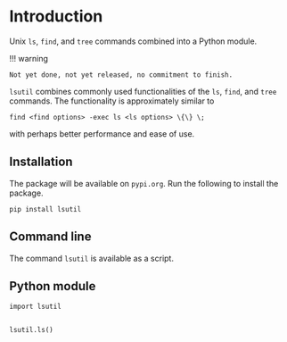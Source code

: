 # Introduction

Unix `ls`, `find`, and `tree` commands combined into a Python module.

!!! warning

    Not yet done, not yet released, no commitment to finish.

`lsutil` combines commonly used functionalities of the `ls`, `find`, and `tree` commands.
The functionality is approximately similar to

    find <find options> -exec ls <ls options> \{\} \;

with perhaps better performance and ease of use.


## Installation

The package will be available on `pypi.org`. Run the following to install the package.

    pip install lsutil


## Command line


The command `lsutil` is available as a script.


## Python module


    import lsutil


    lsutil.ls()


